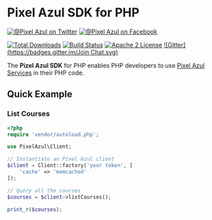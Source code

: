 # Pixel Azul SDK for PHP

[![@Pixel Azul on Twitter](http://img.shields.io/badge/twitter-%40pixelazulweb-blue.svg?style=flat)](https://twitter.com/pixelazulweb)
[![@Pixel Azul on Facebook](http://img.shields.io/badge/facebook-%40pixelazulweb-blue.svg?style=flat)](https://facebook.com/pixelazulweb)

[![Total Downloads](https://img.shields.io/packagist/dt/pixelazul/sdk-php.svg?style=flat)](https://packagist.org/packages/pixelazul/sdk-php)
[![Build Status](https://travis-ci.org/PixelAzul/sdk-php.svg?branch=master)](https://travis-ci.org/PixelAzul/sdk-php)
[![Apache 2 License](https://img.shields.io/packagist/l/pixelazul/sdk-php.svg?style=flat)](http://www.apache.org/licenses/LICENSE-2.0)
[![Gitter](https://badges.gitter.im/Join Chat.svg)](https://gitter.im/PixelAzul/sdk-php?utm_source=badge&utm_medium=badge&utm_campaign=pr-badge)

The **Pizel Azul SDK** for PHP enables PHP developers to use [Pixel Azul Services][pixelazul] in their PHP code.

## Quick Example

### List Courses

```php
<?php
require 'vendor/autoload.php';

use PixelAzul\Client;

// Instantiate an Pixel Azul client
$client = Client::factory('your token', [
    'cache' => 'memcached'
]);

// Query all the courses
$courses = $client->listCourses();

print_r($courses);
```
[pixelazul]: http://aws.amazon.com